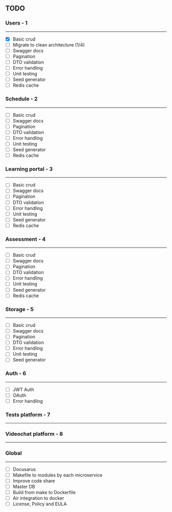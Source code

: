 
## TODO

### Users - 1

---

- [x] Basic crud
- [ ] Migrate to clean architecture (1/4)
- [ ] Swagger docs
- [ ] Pagination
- [ ] DTO validation
- [ ] Error handling
- [ ] Unit testing
- [ ] Seed generator
- [ ] Redis cache

### Schedule - 2

---

- [ ] Basic crud
- [ ] Swagger docs
- [ ] Pagination
- [ ] DTO validation
- [ ] Error handling
- [ ] Unit testing
- [ ] Seed generator
- [ ] Redis cache

### Learning portal - 3

---

- [ ] Basic crud
- [ ] Swagger docs
- [ ] Pagination
- [ ] DTO validation
- [ ] Error handling
- [ ] Unit testing
- [ ] Seed generator
- [ ] Redis cache

### Assessment - 4

---

- [ ] Basic crud
- [ ] Swagger docs
- [ ] Pagination
- [ ] DTO validation
- [ ] Error handling
- [ ] Unit testing
- [ ] Seed generator
- [ ] Redis cache

### Storage - 5 

---

- [ ] Basic crud
- [ ] Swagger docs
- [ ] Pagination
- [ ] DTO validation
- [ ] Error handling
- [ ] Unit testing
- [ ] Seed generator

### Auth - 6

---

- [ ] JWT Auth
- [ ] OAuth
- [ ] Error handling

### Tests platform - 7

---
### Videochat platform - 8

---

### Global

---

- [ ] Docusarus
- [ ] Makefile to modules by each microservice
- [ ] Improve code share
- [ ] Master DB
- [ ] Build from make to Dockerfile
- [ ] Air integration to docker
- [ ] License, Policy and EULA
